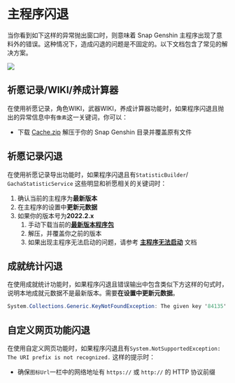 # 主程序闪退

当你看到如下这样的异常抛出窗口时，则意味着 Snap Genshin 主程序出现了意料外的错误。这种情况下，造成闪退的问题是不固定的。以下文档包含了常见的解决方案。

![](https://image.snapgenshin.com/imgs/2022/05/31/c7d171b4c20671e1.png)

## 祈愿记录/WIKI/养成计算器

在使用祈愿记录，角色WIKI，武器WIKI，养成计算器功能时，如果程序闪退且抛出的异常信息中有`像素`这一关键词，你可以：

- 下载 [Cache.zip](https://resource.snapgenshin.com/Cache.zip) 解压于你的 Snap Genshin 目录并覆盖原有文件

## 祈愿记录闪退

在使用祈愿记录导出功能时，如果程序闪退且有`StatisticBuilder`/ `GachaStatisticService` 这些明显和祈愿相关的关键词时：

1. 确认当前的主程序为**最新版本**
2. 在主程序的设置中**更新元数据**
3. 如果你的版本号为**2022.2.x**
   1. 手动下载当前的[**最新版本程序包**](https://resource.snapgenshin.com/Publish.zip)
   2. 解压，并覆盖你之前的版本
   3. 如果出现主程序无法启动的问题，请参考 [**主程序无法启动**](https://www.snapgenshin.com/documents/FAQ/failed-load.html) 文档

## 成就统计闪退

在使用成就统计功能时，如果程序闪退且错误输出中包含类似下方这样的句式时，说明本地成就元数据不是最新版本。需要**在设置中更新元数据**。

```c#
System.Collections.Generic.KeyNotFoundException: The given key '84135' was not present in the dictionary.
```

## 自定义网页功能闪退

在使用自定义网页功能时，如果程序闪退且有`System.NotSupportedException: The URI prefix is not recognized.` 这样的提示时：

- 确保`图标Url`一栏中的网络地址有 `https://` 或 `http://` 的 HTTP 协议前缀



